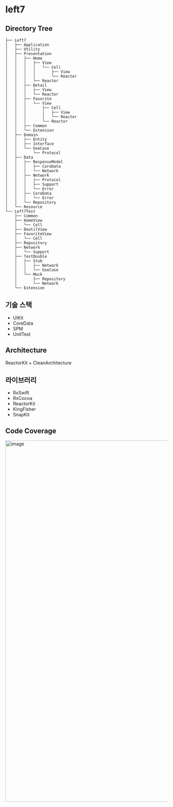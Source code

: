 # left7

## Directory Tree

```
├── Left7
│   ├── Application
│   ├── Utility
│   ├── Presentation
│   │   ├── Home
│   │   │   ├── View
│   │   │   │   └── Cell
│   │   │   │       ├── View
│   │   │   │       └── Reactor
│   │   │   └── Reactor
│   │   ├── Detail
│   │   │   ├── View
│   │   │   └── Reactor
│   │   ├── Favorite
│   │   │   └── View
│   │   │       ├── Cell
│   │   │       │   ├── View
│   │   │       │   └── Reactor
│   │   │       └── Reactor
│   │   ├── Common
│   │   └── Extension
│   ├── Domain
│   │   ├── Entity
│   │   ├── Interface
│   │   └── UseCase
│   │       └── Protocol
│   ├── Data
│   │   ├── ResponseModel
│   │   │   ├── CoreData
│   │   │   └── Network
│   │   ├── Network
│   │   │   ├── Protocol
│   │   │   ├── Support
│   │   │   └── Error
│   │   ├── CoreData
│   │   │   └── Error
│   │   └── Repository
│   └── Resource
└── Left7Test
    ├── Common
    ├── HomeView
    │   └── Cell
    ├── DeatilView
    ├── FavoriteView
    │   └── Cell
    ├── Repository
    ├── Network
    │   └── Support
    ├── TestDouble
    │   ├── Stub
    │   │   ├── Network
    │   │   └── UseCase
    │   └── Mock
    │       ├── Repository
    │       └── Network
    └── Extension
```

## 기술 스택
- UIKit
- CoreData
- SPM
- UnitTest

## Architecture

ReactorKit + CleanArchitecture

## 라이브러리

- RxSwift
- RxCocoa
- ReactorKit
- KingFisher
- SnapKit

## Code Coverage
<img width="1123" alt="image" src="https://user-images.githubusercontent.com/70251136/177809409-115daddb-221e-4f20-8ff3-22fba6253781.png">

